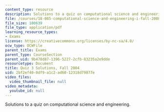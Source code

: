 ```yaml
---
content_type: resource
description: Solutions to a quiz on computational science and engineering.
file: /courses/18-085-computational-science-and-engineering-i-fall-2008/2bf2ef400df9a1c2ad6012318d79877e_q3sols18085f04.pdf
file_size: 100639
file_type: application/pdf
learning_resource_types:
- Exams
license: https://creativecommons.org/licenses/by-nc-sa/4.0/
ocw_type: OCWFile
parent_title: Exams
parent_type: CourseSection
parent_uid: 9b478d87-1396-5227-2cfb-83235a2e9dde
resourcetype: Document
title: Quiz 3 Solutions, Fall 2004
uid: 2bf2ef40-0df9-a1c2-ad60-12318d79877e
video_files:
  video_thumbnail_file: null
video_metadata:
  youtube_id: null
---
```

Solutions to a quiz on computational science and engineering.